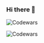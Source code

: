 ### Hi there 👋

![Codewars](https://www.codewars.com/users/antdbs/badges/large)

![Codewars](https://github.r2v.ch/codewars?user=antdbs&stroke=%23BB432C)



<!--
**antdbs/antdbs** is a ✨ _special_ ✨ repository because its `README.md` (this file) appears on your GitHub profile.

Here are some ideas to get you started:

- 🔭 I’m currently working on ...
- 🌱 I’m currently learning ...
- 👯 I’m looking to collaborate on ...
- 🤔 I’m looking for help with ...
- 💬 Ask me about ...
- 📫 How to reach me: ...
- 😄 Pronouns: ...
- ⚡ Fun fact: ...
-->
